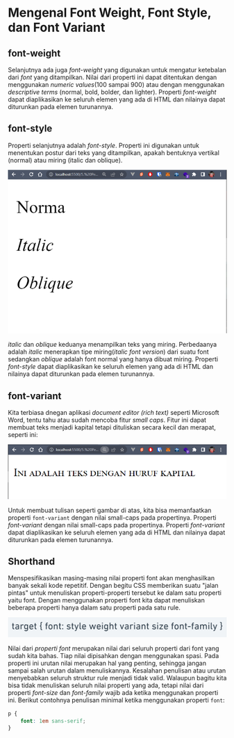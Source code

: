 # Mengenal Font Weight, Font Style, dan Font Variant

## font-weight 
Selanjutnya ada juga <i>font-weight</i> yang digunakan untuk mengatur ketebalan dari <i>font</i> yang ditampilkan. Nilai dari properti ini dapat ditentukan dengan menggunakan <i>numeric values</i>(100 sampai 900) atau dengan menggunakan <i>descriptive terms</i> (normal, bold, bolder, dan lighter). Properti <i>font-weight</i> dapat diaplikasikan ke seluruh elemen yang ada di HTML dan nilainya dapat diturunkan pada elemen turunannya.

## font-style
Properti selanjutnya adalah <i>font-style</i>. Properti ini digunakan untuk menentukan postur dari teks yang ditampilkan, apakah bentuknya vertikal (normal) atau miring (italic dan oblique).

<p align="center">
<img src="https://github.com/adyuta447/learn-html-css/blob/main/5.%20Pendalaman%20CSS/img/Screenshot%202022-07-22%20215932.png" alt="null">
</p>

<i>italic</i> dan <i>oblique</i> keduanya menampilkan teks yang miring. Perbedaanya adalah <i>italic</i> menerapkan tipe miring(<i>italic font version</i>)
dari suatu font sedangkan <i>oblique</i> adalah font normal yang hanya dibuat miring. Properti <i>font-style</i> dapat diaplikasikan ke seluruh elemen yang ada di HTML dan nilainya dapat diturunkan pada elemen turunannya.

## font-variant
Kita terbiasa dnegan aplikasi <i>document editor (rich text)</i> seperti Microsoft Word, tentu tahu atau sudah mencoba fitur <i>small caps</i>. Fitur ini dapat membuat teks menjadi kapital tetapi dituliskan secara kecil dan merapat, seperti ini:

<p align="center">
<img src="https://github.com/adyuta447/learn-html-css/blob/main/5.%20Pendalaman%20CSS/img/Screenshot%202022-07-24%20132327.png" alt="null">
</p>

Untuk membuat tulisan seperti gambar di atas, kita bisa memanfaatkan properti ```font-variant``` dengan nilai small-caps pada propertinya. Properti <i>font-variant</i> dengan nilai small-caps pada propertinya. Properti <i>font-variant</i> dapat diaplikasikan ke seluruh elemen yang ada di HTML dan nilainya dapat diturunkan pada elemen turunannya.

## Shorthand
Menspesifikasikan masing-masing nilai properti font akan menghasilkan banyak sekali kode repetitif. Dengan begitu CSS memberikan suatu "jalan pintas" untuk menuliskan properti-properti tersebut ke dalam satu properti yaitu font. Dengan menggunakan properti font kita dapat menuliskan beberapa properti hanya dalam satu properti pada satu rule.

<p align="center">
<img src="https://github.com/adyuta447/learn-html-css/blob/main/5.%20Pendalaman%20CSS/img/Screenshot%202022-07-24%20133743.png" alt="null">
</p>

Nilai dari <i>properti font</i> merupakan nilai dari seluruh properti dari font yang sudah kita bahas. Tiap nilai dipisahkan dengan menggunakan spasi. Pada properti ini urutan nilai merupakan hal yang penting, sehingga jangan sampai salah urutan dalam menuliskannya. Kesalahan penulisan atau urutan menyebabkan seluruh struktur rule menjadi tidak valid. Walaupun bagitu kita bisa tidak menuliskan seluruh nilai properti yang ada, tetapi nilai dari properti <i>font-size</i> dan <i>font-family</i> wajib ada ketika menggunakan properti ini. Berikut contohnya penulisan minimal ketika menggunakan properti ```font```:

```css
p {
    font: 1em sans-serif;
}
```


